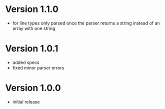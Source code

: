 Version 1.1.0
=============

  * for line types only parsed once the parser returns a string instead of an array with one string

Version 1.0.1
=============

  * added specs
  * fixed minor parser errors

Version 1.0.0
=============

  * initial release
